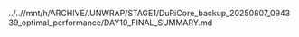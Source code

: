 ../..//mnt/h/ARCHIVE/.UNWRAP/STAGE1/DuRiCore_backup_20250807_094339_optimal_performance/DAY10_FINAL_SUMMARY.md
